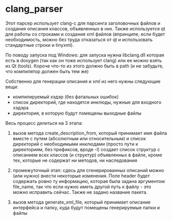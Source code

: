 # clang_parser

Этот парсер использует clang-c для парсинга заголовочных файлов и создания
описания классов, объявленных в них. Также используется qt для работы со строками
и создания xml файлов (впринципе, если будет необходимость, можно без труда 
отказаться от qt и использовать стандартные строки и tinyxml).

По поводу запуска под Windows: для запуска нужна libclang.dll которая есть в
doxygen (так как он тоже использует clang) или ее можно взять из Qt (tools).
Короче что-то из этого должно быть в path (и не забудьте, что компилятор должен
быть тем же)

Собственно для генерации описания и xml из него нужны следующие вещи:

  - компилируемый хэдэр (без фатальных ошибок)
  - список директорий, где находятся инклюды, нужные для входного хэдэра
  - директория, в которую будут помещены выходные файлы

Весь процесс делиться на 3 этапа:

  1) вызов метода create_description_from, который принимает имя файла вместе
  с путем (абсолютным или относительным) и список директорий с необходимыми 
  инклюдами (просто пути к директориям, без префиксов, вроде -I) создает 
  список структур с описанием всех классов (и структур) объявленных в файле,
  кроме тех, которые не содержат ни методов, ни наследования

  2) промежуточный этап: сдесь для сгенерированных описаний можно (или нужно)
  внести некоторые изменения. Поле header будет содержать ровно ту информацию, 
  которая была задана аргументом file_name, так что если нужно иметь другой путь
  к файлу - это можно исправить сейчас. Также не задано название пакета.

  3) вызов метода generate_xml_file, который принимает описание интерфейса и
  папку, куда будут помещены генерируемые папки и файлы
